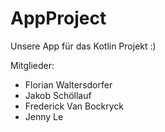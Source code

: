 # AppProject
Unsere App für das Kotlin Projekt
:)

Mitglieder:
- Florian Waltersdorfer
- Jakob Schöllauf
- Frederick Van Bockryck
- Jenny Le
